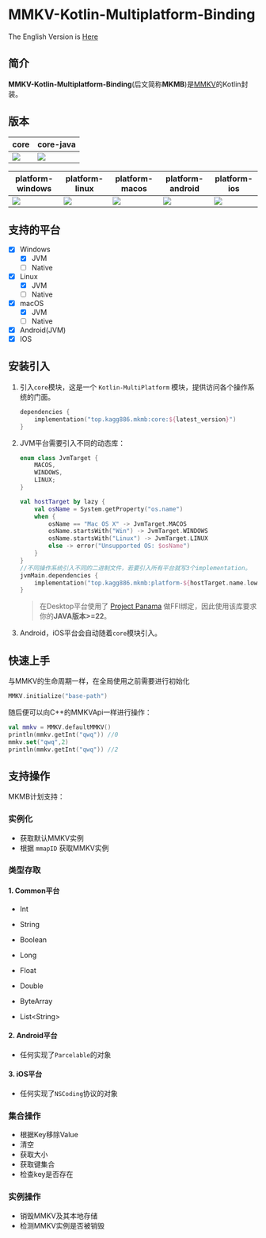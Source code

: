 # MMKV-Kotlin-Multiplatform-Binding

The English Version is [Here](./README.md)

## 简介

**MMKV-Kotlin-Multiplatform-Binding**(后文简称**MKMB**)是[MMKV](https://github.com/Tencent/MMKV)的Kotlin封装。

## 版本

| core                                                         | core-java                                                    |
| ------------------------------------------------------------ | ------------------------------------------------------------ |
| ![](https://img.shields.io/maven-central/v/top.kagg886.mkmb/core) | ![](https://img.shields.io/maven-central/v/top.kagg886.mkmb/core-java) |

| platform-windows                                             | platform-linux                                               | platform-macos                                               | platform-android                                             | platform-ios                                                 |
| ------------------------------------------------------------ | ------------------------------------------------------------ | ------------------------------------------------------------ | ------------------------------------------------------------ | ------------------------------------------------------------ |
| ![](https://img.shields.io/maven-central/v/top.kagg886.mkmb/platform-windows) | ![](https://img.shields.io/maven-central/v/top.kagg886.mkmb/platform-linux) | ![](https://img.shields.io/maven-central/v/top.kagg886.mkmb/platform-macos) | ![](https://img.shields.io/maven-central/v/top.kagg886.mkmb/platform-android) | ![](https://img.shields.io/maven-central/v/top.kagg886.mkmb/platform-ios) |

## 支持的平台

- [x] Windows
  - [x] JVM
  - [ ] Native
- [x] Linux
  - [x] JVM
  - [ ] Native
- [x] macOS
  - [x] JVM
  - [ ] Native
- [x] Android(JVM)
- [x] IOS

## 安装引入

1. 引入`core`模块，这是一个 `Kotlin-MultiPlatform` 模块，提供访问各个操作系统的门面。

   ```kotlin
   dependencies {
       implementation("top.kagg886.mkmb:core:${latest_version}")
   }
   ```

2. JVM平台需要引入不同的动态库：

   ```kotlin
   enum class JvmTarget {
       MACOS,
       WINDOWS,
       LINUX;
   }
   
   val hostTarget by lazy {
       val osName = System.getProperty("os.name")
       when {
           osName == "Mac OS X" -> JvmTarget.MACOS
           osName.startsWith("Win") -> JvmTarget.WINDOWS
           osName.startsWith("Linux") -> JvmTarget.LINUX
           else -> error("Unsupported OS: $osName")
       }
   }
   //不同操作系统引入不同的二进制文件，若要引入所有平台就写3个implementation。
   jvmMain.dependencies {
       implementation("top.kagg886.mkmb:platform-${hostTarget.name.lowercase()}:${latest_version}")
   }
   ```

   > 在Desktop平台使用了 [Project Panama](https://openjdk.org/projects/panama/) 做FFI绑定，因此使用该库要求你的**JAVA版本>=22**。

3. Android，iOS平台会自动随着`core`模块引入。

## 快速上手

与MMKV的生命周期一样，在全局使用之前需要进行初始化

```kotlin
MMKV.initialize("base-path")
```

随后便可以向C++的MMKVApi一样进行操作：

```kotlin
val mmkv = MMKV.defaultMMKV()
println(mmkv.getInt("qwq")) //0
mmkv.set("qwq",2)
println(mmkv.getInt("qwq")) //2
```

## 支持操作

MKMB计划支持：

### 实例化

- 获取默认MMKV实例
- 根据 `mmapID` 获取MMKV实例

### 类型存取

#### 1. Common平台

- Int

- String
- Boolean
- Long
- Float
- Double
- ByteArray
- List\<String\>

#### 2. Android平台

- 任何实现了`Parcelable`的对象

#### 3. iOS平台

- 任何实现了`NSCoding`协议的对象

### 集合操作

- 根据Key移除Value
- 清空
- 获取大小
- 获取键集合
- 检查key是否存在

### 实例操作

- 销毁MMKV及其本地存储
- 检测MMKV实例是否被销毁





